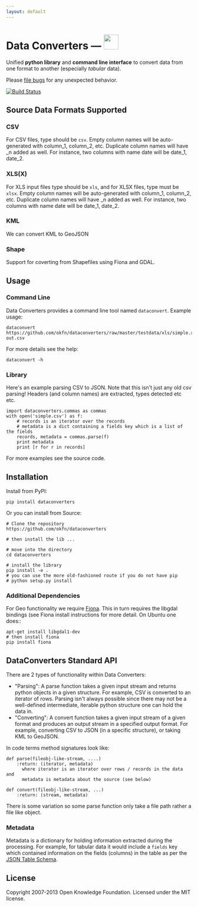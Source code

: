 ```yaml
---
layout: default
---
```


<h1>
  Data Converters 
  &mdash;
  <a href="http://okfnlabs.org/"><img src="http://assets.okfn.org/p/labs/img/logo-flask.png" alt="" style="height: 40px;" /></a>
</h1>

Unified **python library** and **command line interface** to convert data from
one format to another (especially *tabular* data).

Please [file bugs][issues] for any unexpected behavior.

[![Build
Status](https://travis-ci.org/okfn/dataconverters.png?branch=master)](https://travis-ci.org/okfn/dataconverters)

[issues]: https://github.com/okfn/dataconverters/issues

## Source Data Formats Supported

### CSV

For CSV files, type should be `csv`. Empty column names will be auto-generated
with column_1, column_2, etc. Duplicate column names will have _n added as
well. For instance, two columns with name date will be date_1, date_2.


### XLS(X)

For XLS input files type should be `xls`, and for XLSX files, type must be
`xlsx`. Empty column names will be auto-generated with column_1, column_2, etc.
Duplicate column names will have _n added as well. For instance, two columns
with name date will be date_1, date_2.

### KML

We can convert KML to GeoJSON

### Shape

Support for coverting from Shapefiles using Fiona and GDAL.


## Usage

### Command Line

Data Converters provides a command line tool named `dataconvert`. Example usage:

    dataconvert https://github.com/okfn/dataconverters/raw/master/testdata/xls/simple.xls out.csv

For more details see the help:

    dataconvert -h

### Library

Here's an example parsing CSV to JSON. Note that this isn't just any old csv
parsing! Headers (and column names) are extracted, types detected etc etc.

    import dataconverters.commas as commas
    with open('simple.csv') as f:
        # records is an iterator over the records
        # metadata is a dict containing a fields key which is a list of the fields
        records, metadata = commas.parse(f)
        print metadata
        print [r for r in records]

For more examples see the source code.


## Installation

Install from PyPI:

    pip install dataconverters

Or you can install from Source:

    # Clone the repository
    https://github.com/okfn/dataconverters
     
    # then install the lib ...
    
    # move into the directory
    cd dataconverters
    
    # install the library
    pip install -e .
    # you can use the more old-fashioned route if you do not have pip
    # python setup.py install

### Additional Dependencies

For Geo functionality we require [Fiona](http://toblerity.github.com/fiona/).
This in turn requires the libgdal bindings (see Fiona install instructions for
more detail. On Ubuntu one does::

    apt-get install libgdal1-dev
    # then install fiona
    pip install fiona


## DataConverters Standard API

There are 2 types of functionality within Data Converters:

* "Parsing": A parse function takes a given input stream and returns python
  objects in a given structure. For example, CSV is converted to an iterator of
  rows. Parsing isn't always possible since there may not be a well-defined
  intermediate, iterable python structure one can hold the data in.
* "Converting": A convert function takes a given input stream of a given format
  and produces an output stream in a specified output format. For example,
  converting CSV to JSON (in a specific structure), or taking KML to GeoJSON.

In code terms method signatures look like:


    def parse(fileobj-like-stream, ....)
        :return: (iterator, metadata)
          where iterator is an iterator over rows / records in the data and
          metadata is metadata about the source (see below)
    
    def convert(fileobj-like-stream, ...)
        :return: (stream, metadata)

There is some variation so some parse function only take a file path rather a file like object.

### Metadata

Metadata is a dictionary for holding information extracted during the
processing. For example, for tabular data it would include a `fields` key which
contained information on the fields (columns) in the table as per the [JSON
Table Schema](http://www.dataprotocols.org/en/latest/json-table-schema.html).


## License

Copyright 2007-2013 Open Knowledge Foundation. Licensed under the MIT license.

